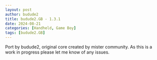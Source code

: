 ```yaml
---
layout: post
author: budude2
title: budude2.GB - 1.3.1
date: 2024-08-21
categories: [Handheld, Game Boy]
tags: [budude2.GB]
---
```

Port by budude2, original core created by mister community. As this is a work in progress please let me know of any issues.
